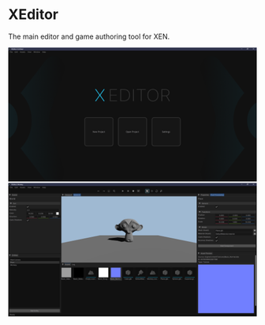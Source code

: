 # XEditor

The main editor and game authoring tool for XEN.

![](../../../Docs/image/XEditorWelcome.png)
![](../../../Docs/image/XEditor.png)